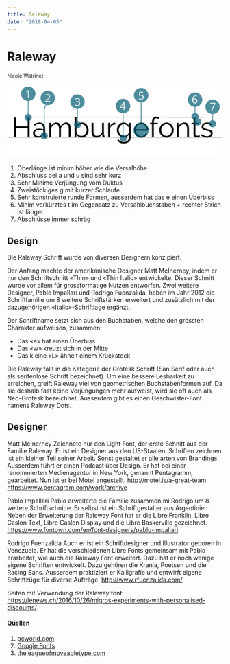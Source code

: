 ```yaml
---
title: Raleway
date: "2018-04-05"
---
```


# Raleway
<small>Nicole Watrinet</small>

<div class="col1to12">

![Raleway](./Raleway.svg)

</div>

1. Oberlänge ist minim höher wie die Versalhöhe
2. Abschluss bei a und u sind sehr kurz
3. Sehr Minime Verjüngung vom Duktus
4. Zweistöckiges g mit kurzer Schlaufe
5. Sehr konstruierte runde Formen, ausserdem hat das e einen Überbiss
6. Minim verkürztes t im Gegensatz zu Versahlbuchstaben + rechter Strich ist länger
7. Abschlüsse immer schräg


## Design
Die Raleway Schrift wurde von diversen Designern konzipiert.

Der Anfang machte der amerikanische Designer Matt McInerney, indem er nur den Schriftschnitt «Thin» und «Thin Italic» entwickelte. Dieser Schnitt wurde vor allem für grossformatige Nutzen entworfen. Zwei weitere Designer, Pablo Impallari und Rodrigo Fuenzalida, haben im Jahr 2012 die Schriftfamilie um 8 weitere Schriftstärken erweitert und zusätzlich mit der dazugehörigen «Italic»-Schriftlage ergänzt.

Der Schriftname setzt sich aus den Buchstaben, welche den grössten Charakter aufweisen, zusammen:
* Das «e» hat einen Überbiss
* Das «w» kreuzt sich in der Mitte
* Das kleine «L» ähnelt einem Krückstock

Die Raleway fällt in die Kategorie der Grotesk Schrift (San Serif oder auch als serifenlose Schrift bezeichnet). Um eine bessere Lesbarkeit zu erreichen, greift Raleway viel von geometrischen Buchstabenformen auf. Da sie deshalb fast keine Verjüngungen mehr aufweist, wird sie oft auch als Neo-Grotesk bezeichnet.
Ausserdem gibt es einen Geschwister-Font namens Raleway Dots.

## Designer
Matt McInerney
Zeichnete nur den Light Font, der erste Schnitt aus der Familie Raleway.
Er ist ein Designer aus den  US-Staaten. Schriften zeichnen ist ein kleiner Teil seiner Arbeit. Sonst gestaltet er alle arten von Brandings. Ausserdem führt er einen Podcast über Design.
Er hat bei einer renommierten Medienagentur in New York, genannt Pentagramm, gearbeitet. Nun ist er bei Motel angestellt.
http://motel.is/a-great-team
https://www.pentagram.com/work/archive

Pablo Impallari
Pablo erweiterte die Familie zusammen mi Rodrigo um 8 weitere Schriftschnitte.  Er selbst ist ein Schriftgestalter aus Argentinien.
Neben der Erweiterung der Raleway Font hat er die Libre Franklin, Libre Caslon Text, Libre Caslon Display und die Libre Baskerville gezeichnet.
https://www.fontown.com/en/font-designers/pablo-impallari


Rodrigo Fuenzalida
Auch er ist ein Schriftdesigner und Illustrator geboren in Venezuela. Er hat die verschiedenen Libre Fonts gemeinsam mit Pablo erarbeitet, wie auch die Raleway Font erweitert. Dazu hat er noch wenige eigene Schriften entwickelt. Dazu gehören die Krania, Poetsen und die Racing Sans. Ausserdem praktiziert er Kalligrafie und entwirft eigene Schriftzüge für diverse Aufträge. 
http://www.rfuenzalida.com/

Seiten mit Verwendung der Raleway font:
https://lenews.ch/2016/10/26/migros-experiments-with-personalised-discounts/ 


#### Quellen
1. [pcworld.com](https://www.pcworld.com/article/232420/raleway.html)
2. [Google Fonts](https://fonts.google.com/specimen/Raleway)
3. [theleagueofmoveabletype.com](https://www.theleagueofmoveabletype.com/raleway)

